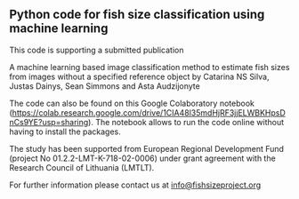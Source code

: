 ## Python code for fish size classification using machine learning 

This code is supporting a submitted publication

A machine learning based image classification method to estimate fish sizes from images without a specified reference object
by Catarina NS Silva, Justas Dainys, Sean Simmons and Asta Audzijonyte

The code can also be found on this Google Colaboratory notebook (https://colab.research.google.com/drive/1CIA48l35mdHjRF3jjELWBKHpsDnCs9YE?usp=sharing). The notebook allows to run the code online without having to install the packages. 

The study has been supported from European Regional Development Fund (project No 01.2.2-LMT-K-718-02-0006) under grant agreement with the Research Council of Lithuania (LMTLT).

For further information please contact us at info@fishsizeproject.org 


